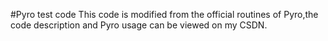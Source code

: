 #Pyro test code
This code is modified from the official routines of Pyro,the code description and Pyro usage can be viewed on my CSDN.






